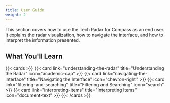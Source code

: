 ```yaml
---
title: User Guide
weight: 2
---
```


This section covers how to use the Tech Radar for Compass as an end user. It explains the radar visualization, how to navigate the interface, and how to interpret the information presented.

## What You'll Learn

{{< cards >}}
  {{< card link="understanding-the-radar" title="Understanding the Radar" icon="academic-cap" >}}
  {{< card link="navigating-the-interface" title="Navigating the Interface" icon="chevron-right" >}}
  {{< card link="filtering-and-searching" title="Filtering and Searching" icon="search" >}}
  {{< card link="interpreting-items" title="Interpreting Items" icon="document-text" >}}
{{< /cards >}} 